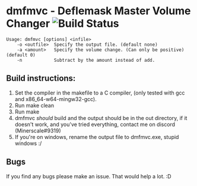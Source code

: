# dmfmvc - Deflemask Master Volume Changer ![Build Status](https://travis-ci.org/minerscale/dmfmvc.svg?branch=master)

```
Usage: dmfmvc [options] <infile>
	-o <outfile>  Specify the output file. (default none)
	-a <amount>   Specify the volume change. (Can only be positive) 	(default 0)
	-n            Subtract by the amount instead of add.
```

## Build instructions:

1. Set the compiler in the makefile to a C compiler, (only tested with gcc and x86_64-w64-mingw32-gcc).
2. Run make clean
3. Run make
4. dmfmvc *should* build and the output should be in the out directory, if it doesn't work, and you've tried everything, contact me on discord (Minerscale#9319)
5. If you're on windows, rename the output file to dmfmvc.exe, stupid windows :/

## Bugs

If you find any bugs please make an issue. That would help a lot. :D
